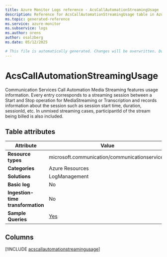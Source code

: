 ```yaml
---
title: Azure Monitor Logs reference - AcsCallAutomationStreamingUsage
description: Reference for AcsCallAutomationStreamingUsage table in Azure Monitor Logs.
ms.topic: generated-reference
ms.service: azure-monitor
ms.subservice: logs
ms.author: orens
author: osalzberg
ms.date: 05/12/2025

# This file is automatically generated. Changes will be overwritten. Do not change this file directly.
---
```


# AcsCallAutomationStreamingUsage

Communication Services Call Automation Media Streaming features usage information. Every entry corresponds to a streaming session between a Start and Stop operation for MediaStreaming or Transcription and records information about the session such as session start time, duration, sessionId, etc. In unmixed streaming cases, participantId of the stream being billed is also included.


## Table attributes

|Attribute|Value|
|---|---|
|**Resource types**|microsoft.communication/communicationservices|
|**Categories**|Azure Resources|
|**Solutions**| LogManagement|
|**Basic log**|No|
|**Ingestion-time transformation**|No|
|**Sample Queries**|[Yes](/azure/azure-monitor/reference/queries/acscallautomationstreamingusage)|



## Columns
  
[!INCLUDE [acscallautomationstreamingusage](~/reusable-content/ce-skilling/azure/includes/azure-monitor/reference/tables/acscallautomationstreamingusage-include.md)]
